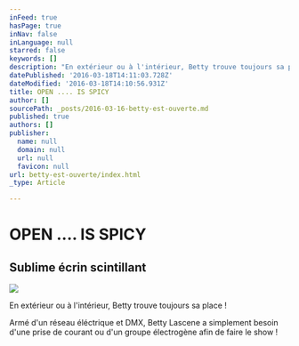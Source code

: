 ```yaml
---
inFeed: true
hasPage: true
inNav: false
inLanguage: null
starred: false
keywords: []
description: "En extérieur ou à l'intérieur, Betty trouve toujours sa place !"
datePublished: '2016-03-18T14:11:03.728Z'
dateModified: '2016-03-18T14:10:56.931Z'
title: OPEN .... IS SPICY
author: []
sourcePath: _posts/2016-03-16-betty-est-ouverte.md
published: true
authors: []
publisher:
  name: null
  domain: null
  url: null
  favicon: null
url: betty-est-ouverte/index.html
_type: Article

---
```

# OPEN .... IS SPICY

## Sublime écrin scintillant
![](https://s3-us-west-2.amazonaws.com/the-grid-img/p/176583d799ae145a7cea323e80d2726ff1e22c89.jpg)

En extérieur ou à l'intérieur, Betty trouve toujours sa place !

Armé d'un réseau éléctrique et DMX, Betty Lascene a simplement besoin d'une prise de courant ou d'un groupe électrogène afin de faire le show !